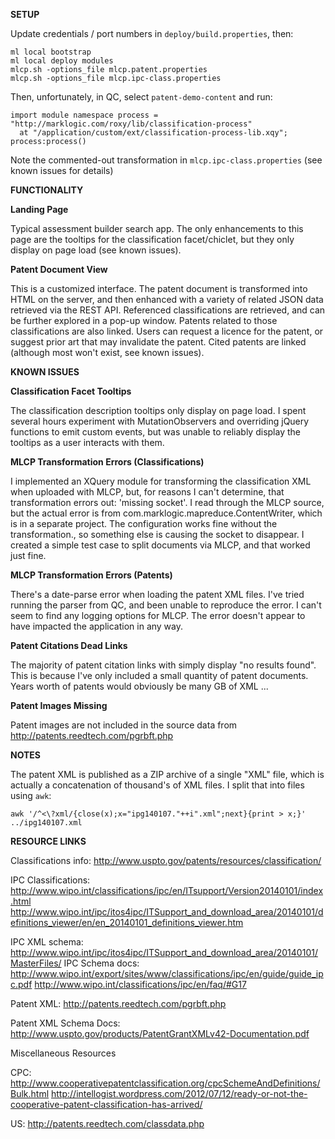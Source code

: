 **SETUP**

Update credentials / port numbers in `deploy/build.properties`, then:

    ml local bootstrap
    ml local deploy modules
    mlcp.sh -options_file mlcp.patent.properties
    mlcp.sh -options_file mlcp.ipc-class.properties

Then, unfortunately, in QC, select `patent-demo-content` and run:

    import module namespace process = "http://marklogic.com/roxy/lib/classification-process"
      at "/application/custom/ext/classification-process-lib.xqy";
    process:process()

Note the commented-out transformation in `mlcp.ipc-class.properties`
(see known issues for details)

**FUNCTIONALITY**

**Landing Page**

Typical assessment builder search app. The only enhancements to this page are the tooltips
for the classification facet/chiclet, but they only display on page load (see known issues).

**Patent Document View**

This is a customized interface. The patent document is transformed into HTML on the server,
and then enhanced with a variety of related JSON data retrieved via the REST API.
Referenced classifications are retrieved, and can be further explored in a pop-up window.
Patents related to those classifications are also linked. Users can request a licence
for the patent, or suggest prior art that may invalidate the patent.
Cited patents are linked (although most won't exist, see known issues).

**KNOWN ISSUES**

**Classification Facet Tooltips**

The classification description tooltips only display on page load. I spent several hours
experiment with MutationObservers and overriding jQuery functions to emit custom events,
but was unable to reliably display the tooltips as a user interacts with them.

**MLCP Transformation Errors (Classifications)**

I implemented an XQuery module for transforming the classification XML when uploaded with MLCP,
but, for reasons I can't determine, that transformation errors out: 'missing socket'.
I read through the MLCP source, but the actual error is from com.marklogic.mapreduce.ContentWriter,
which is in a separate project. The configuration works fine without the transformation., 
so something else is causing the socket to disappear. I created a simple test case to
split documents via MLCP, and that worked just fine.

**MLCP Transformation Errors (Patents)**

There's a date-parse error when loading the patent XML files. I've tried running the parser
from QC, and been unable to reproduce the error. I can't seem to find any logging options
for MLCP. The error doesn't appear to have impacted the application in any way.

**Patent Citations Dead Links**

The majority of patent citation links with simply display "no results found".
This is because I've only included a small quantity of patent documents.
Years worth of patents would obviously be many GB of XML ...

**Patent Images Missing**

Patent images are not included in the source data from http://patents.reedtech.com/pgrbft.php

**NOTES**

The patent XML is published as a ZIP archive of a single "XML" file, which is actually
a concatenation of thousand's of XML files. I split that into files using `awk`:

    awk '/^<\?xml/{close(x);x="ipg140107."++i".xml";next}{print > x;}' ../ipg140107.xml

**RESOURCE LINKS**

Classifications info:
http://www.uspto.gov/patents/resources/classification/

IPC Classifications:
http://www.wipo.int/classifications/ipc/en/ITsupport/Version20140101/index.html
http://www.wipo.int/ipc/itos4ipc/ITSupport_and_download_area/20140101/definitions_viewer/en/en_20140101_definitions_viewer.htm

IPC XML schema:
http://www.wipo.int/ipc/itos4ipc/ITSupport_and_download_area/20140101/MasterFiles/
IPC Schema docs:
http://www.wipo.int/export/sites/www/classifications/ipc/en/guide/guide_ipc.pdf
http://www.wipo.int/classifications/ipc/en/faq/#G17

Patent XML:
http://patents.reedtech.com/pgrbft.php

Patent XML Schema Docs:
http://www.uspto.gov/products/PatentGrantXMLv42-Documentation.pdf

Miscellaneous Resources

CPC:
http://www.cooperativepatentclassification.org/cpcSchemeAndDefinitions/Bulk.html
http://intellogist.wordpress.com/2012/07/12/ready-or-not-the-cooperative-patent-classification-has-arrived/

US:
http://patents.reedtech.com/classdata.php
